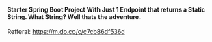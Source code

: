 #### Starter Spring Boot Project With Just 1 Endpoint that returns a Static String. What String? Well thats the adventure.

Refferal: https://m.do.co/c/c7cb86df536d
